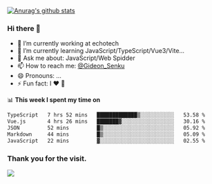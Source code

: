 [![Anurag's github stats](https://github-readme-stats.vercel.app/api?username=gideonsenku)](https://github.com/anuraghazra/github-readme-stats)
### Hi there 👋
- 🔭 I’m currently working at echotech
- 🌱 I’m currently learning JavaScript/TypeScript/Vue3/Vite...
- 💬 Ask me about: JavaScript/Web Spidder 
- 📫 How to reach me: [@Gideon_Senku](https://t.me/Gideon_Senku)
- 😄 Pronouns: ...
- ⚡ Fun fact: I ❤️ 🎵

📊 **This week I spent my time on**
<!--START_SECTION:waka-->

```txt
TypeScript   7 hrs 52 mins   █████████████▒░░░░░░░░░░░   53.58 %
Vue.js       4 hrs 26 mins   ███████▓░░░░░░░░░░░░░░░░░   30.16 %
JSON         52 mins         █▒░░░░░░░░░░░░░░░░░░░░░░░   05.92 %
Markdown     44 mins         █▒░░░░░░░░░░░░░░░░░░░░░░░   05.09 %
JavaScript   22 mins         ▓░░░░░░░░░░░░░░░░░░░░░░░░   02.55 %
```

<!--END_SECTION:waka-->


### Thank you for the visit.
![](http://profile-counter.glitch.me/gideonsenku/count.svg)
<!--
**GideonSenku/GideonSenku** is a ✨ _special_ ✨ repository because its `README.md` (this file) appears on your GitHub profile.

Here are some ideas to get you started:

- 🔭 I’m currently working on ...
- 🌱 I’m currently learning ...
- 👯 I’m looking to collaborate on ...
- 🤔 I’m looking for help with ...
- 💬 Ask me about ...
- 📫 How to reach me: ...
- 😄 Pronouns: ...
- ⚡ Fun fact: ...
-->
